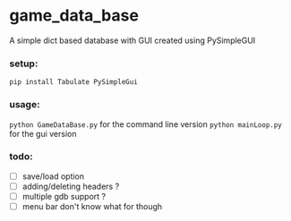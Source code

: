 # game_data_base
A simple dict based database with GUI created using PySimpleGUI

### setup: <br/>
`pip install Tabulate PySimpleGui`

### usage: <br/>
`python GameDataBase.py` for the command line version 
`python mainLoop.py` for the gui version

### todo: <br/>
  - [ ] save/load option
  - [ ] adding/deleting headers ?
  - [ ] multiple gdb support ?
  - [ ] menu bar don't know what for though
